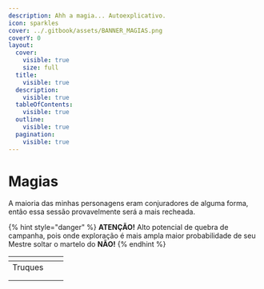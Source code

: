 ```yaml
---
description: Ahh a magia... Autoexplicativo.
icon: sparkles
cover: ../.gitbook/assets/BANNER_MAGIAS.png
coverY: 0
layout:
  cover:
    visible: true
    size: full
  title:
    visible: true
  description:
    visible: true
  tableOfContents:
    visible: true
  outline:
    visible: true
  pagination:
    visible: true
---
```


# Magias

A maioria das minhas personagens eram conjuradores de alguma forma, então essa sessão provavelmente será a mais recheada.

{% hint style="danger" %}
**ATENÇÃO!** Alto potencial de quebra de campanha, pois onde exploração é mais ampla maior probabilidade de seu Mestre soltar o martelo do **NÃO!**
{% endhint %}

<table data-view="cards"><thead><tr><th></th><th></th><th></th></tr></thead><tbody><tr><td>Truques</td><td></td><td></td></tr><tr><td></td><td></td><td></td></tr><tr><td></td><td></td><td></td></tr></tbody></table>

